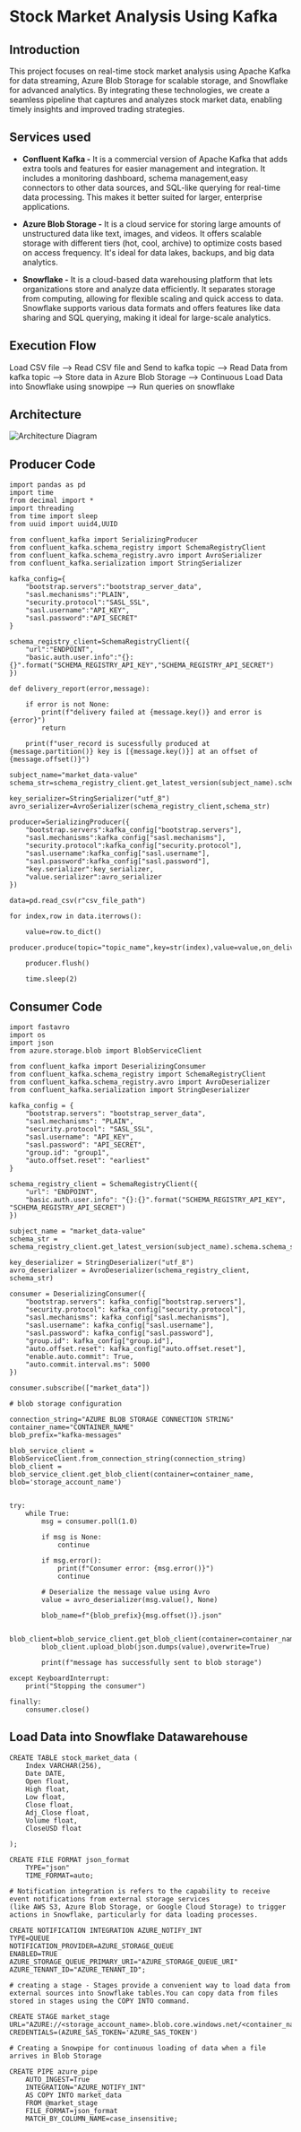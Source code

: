 # Stock Market Analysis Using Kafka

## Introduction 
This project focuses on real-time stock market analysis using Apache Kafka for data streaming, Azure Blob Storage for scalable storage, and Snowflake for advanced analytics. 
By integrating these technologies, we create a seamless pipeline that captures and analyzes stock market data, enabling timely insights and improved trading strategies.

## Services used
- **Confluent Kafka -** It is a commercial version of Apache Kafka that adds extra tools and features for easier management and integration.
It includes a monitoring dashboard, schema management,easy connectors to other data sources, and SQL-like querying for real-time data processing.
This makes it better suited for larger, enterprise applications.

- **Azure Blob Storage -** It is a cloud service for storing large amounts of unstructured data like text, images, and videos. 
It offers scalable storage with different tiers (hot, cool, archive) to optimize costs based on access frequency. 
It's ideal for data lakes, backups, and big data analytics.

- **Snowflake -** It is a cloud-based data warehousing platform that lets organizations store and analyze data efficiently.
It separates storage from computing, allowing for flexible scaling
and quick access to data. Snowflake supports various data formats and offers features like data sharing and SQL querying, making it ideal for large-scale analytics.

## Execution Flow

Load CSV file --> Read CSV file and Send to kafka topic --> Read Data from kafka topic --> Store data in Azure Blob Storage --> Continuous Load Data into Snowflake using snowpipe
--> Run queries on snowflake 

## Architecture 
![Architecture Diagram](https://github.com/vinay-github-2024/ETL_USING_PYTHON/blob/main/etl_using_python_architecture.png)

## Producer Code
```
import pandas as pd
import time
from decimal import *
import threading
from time import sleep
from uuid import uuid4,UUID

from confluent_kafka import SerializingProducer
from confluent_kafka.schema_registry import SchemaRegistryClient
from confluent_kafka.schema_registry.avro import AvroSerializer
from confluent_kafka.serialization import StringSerializer

kafka_config={
    "bootstrap.servers":"bootstrap_server_data",
    "sasl.mechanisms":"PLAIN",
    "security.protocol":"SASL_SSL",
    "sasl.username":"API_KEY",
    "sasl.password":"API_SECRET"
}

schema_registry_client=SchemaRegistryClient({
    "url":"ENDPOINT",
    "basic.auth.user.info":"{}:{}".format("SCHEMA_REGISTRY_API_KEY","SCHEMA_REGISTRY_API_SECRET")
})

def delivery_report(error,message):

    if error is not None:
        print(f"delivery failed at {message.key()} and error is {error}")
        return 
    
    print(f"user_record is sucessfully produced at {message.partition()} key is [{message.key()}] at an offset of {message.offset()}")

subject_name="market_data-value" 
schema_str=schema_registry_client.get_latest_version(subject_name).schema.schema_str

key_serializer=StringSerializer("utf_8")
avro_serializer=AvroSerializer(schema_registry_client,schema_str)

producer=SerializingProducer({
    "bootstrap.servers":kafka_config["bootstrap.servers"],
    "sasl.mechanisms":kafka_config["sasl.mechanisms"],
    "security.protocol":kafka_config["security.protocol"],
    "sasl.username":kafka_config["sasl.username"],
    "sasl.password":kafka_config["sasl.password"],
    "key.serializer":key_serializer,
    "value.serializer":avro_serializer
})

data=pd.read_csv(r"csv_file_path")

for index,row in data.iterrows():

    value=row.to_dict()
    producer.produce(topic="topic_name",key=str(index),value=value,on_delivery=delivery_report)

    producer.flush()

    time.sleep(2)
```

## Consumer Code
```
import fastavro
import os
import json
from azure.storage.blob import BlobServiceClient

from confluent_kafka import DeserializingConsumer
from confluent_kafka.schema_registry import SchemaRegistryClient
from confluent_kafka.schema_registry.avro import AvroDeserializer
from confluent_kafka.serialization import StringDeserializer

kafka_config = {
    "bootstrap.servers": "bootstrap_server_data",
    "sasl.mechanisms": "PLAIN",
    "security.protocol": "SASL_SSL",
    "sasl.username": "API_KEY",
    "sasl.password": "API_SECRET",
    "group.id": "group1",
    "auto.offset.reset": "earliest"
}

schema_registry_client = SchemaRegistryClient({
    "url": "ENDPOINT",
    "basic.auth.user.info": "{}:{}".format("SCHEMA_REGISTRY_API_KEY", "SCHEMA_REGISTRY_API_SECRET")
})

subject_name = "market_data-value"
schema_str = schema_registry_client.get_latest_version(subject_name).schema.schema_str

key_deserializer = StringDeserializer("utf_8")
avro_deserializer = AvroDeserializer(schema_registry_client, schema_str)

consumer = DeserializingConsumer({
    "bootstrap.servers": kafka_config["bootstrap.servers"],
    "security.protocol": kafka_config["security.protocol"],
    "sasl.mechanisms": kafka_config["sasl.mechanisms"],
    "sasl.username": kafka_config["sasl.username"],
    "sasl.password": kafka_config["sasl.password"],
    "group.id": kafka_config["group.id"],
    "auto.offset.reset": kafka_config["auto.offset.reset"],
    "enable.auto.commit": True,
    "auto.commit.interval.ms": 5000
})

consumer.subscribe(["market_data"])

# blob storage configuration

connection_string="AZURE BLOB STORAGE CONNECTION STRING"
container_name="CONTAINER_NAME"
blob_prefix="kafka-messages"

blob_service_client = BlobServiceClient.from_connection_string(connection_string)
blob_client = blob_service_client.get_blob_client(container=container_name, blob='storage_account_name')


try:
    while True:
        msg = consumer.poll(1.0)

        if msg is None:
            continue
        
        if msg.error():
            print(f"Consumer error: {msg.error()}")
            continue

        # Deserialize the message value using Avro
        value = avro_deserializer(msg.value(), None)

        blob_name=f"{blob_prefix}{msg.offset()}.json"

        blob_client=blob_service_client.get_blob_client(container=container_name,blob=blob_name)
        blob_client.upload_blob(json.dumps(value),overwrite=True)

        print(f"message has successfully sent to blob storage")

except KeyboardInterrupt:
    print("Stopping the consumer")

finally:
    consumer.close()
```

## Load Data into Snowflake Datawarehouse

```
CREATE TABLE stock_market_data (
    Index VARCHAR(256),
    Date DATE,
    Open float,
    High float,
    Low float,
    Close float,
    Adj_Close float,
    Volume float,
    CloseUSD float
    
);

CREATE FILE FORMAT json_format
    TYPE="json"
    TIME_FORMAT=auto;

# Notification integration is refers to the capability to receive event notifications from external storage services
(like AWS S3, Azure Blob Storage, or Google Cloud Storage) to trigger actions in Snowflake, particularly for data loading processes.

CREATE NOTIFICATION INTEGRATION AZURE_NOTIFY_INT
TYPE=QUEUE
NOTIFICATION_PROVIDER=AZURE_STORAGE_QUEUE
ENABLED=TRUE
AZURE_STORAGE_QUEUE_PRIMARY_URI="AZURE_STORAGE_QUEUE_URI"
AZURE_TENANT_ID="AZURE_TENANT_ID";

# creating a stage - Stages provide a convenient way to load data from external sources into Snowflake tables.You can copy data from files stored in stages using the COPY INTO command.

CREATE STAGE market_stage
URL="AZURE://<storage_account_name>.blob.core.windows.net/<container_name>"
CREDENTIALS=(AZURE_SAS_TOKEN='AZURE_SAS_TOKEN')

# Creating a Snowpipe for continuous loading of data when a file arrives in Blob Storage

CREATE PIPE azure_pipe
    AUTO_INGEST=True
    INTEGRATION="AZURE_NOTIFY_INT"
    AS COPY INTO market_data
    FROM @market_stage
    FILE_FORMAT=json_format
    MATCH_BY_COLUMN_NAME=case_insensitive;

```

